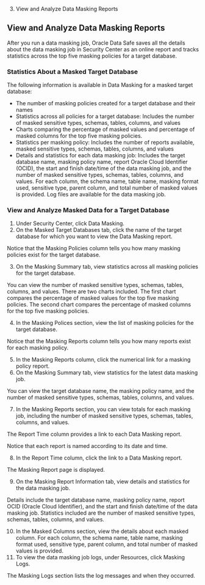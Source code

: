   3. View and Analyze Data Masking Reports

## View and Analyze Data Masking Reports

After you run a data masking job, Oracle Data Safe saves all the details about
the data masking job in Security Center as an online report and tracks
statistics across the top five masking policies for a target database.

### Statistics About a Masked Target Database

The following information is available in Data Masking for a masked target
database:

  * The number of masking policies created for a target database and their names
  * Statistics across all policies for a target database: Includes the number of masked sensitive types, schemas, tables, columns, and values
  * Charts comparing the percentage of masked values and percentage of masked columns for the top five masking policies.
  * Statistics per masking policy: Includes the number of reports available, masked sensitive types, schemas, tables, columns, and values
  * Details and statistics for each data masking job: Includes the target database name, masking policy name, report Oracle Cloud Identifier (OCID), the start and finish date/time of the data masking job, and the number of masked sensitive types, schemas, tables, columns, and values. For each column, the schema name, table name, masking format used, sensitive type, parent column, and total number of masked values is provided. Log files are available for the data masking job.

### View and Analyze Masked Data for a Target Database

  1. Under Security Center, click Data Masking. 
  2. On the Masked Target Databases tab, click the name of the target database for which you want to view the Data Masking report.

Notice that the Masking Policies column tells you how many masking policies
exist for the target database.

  3. On the Masking Summary tab, view statistics across all masking policies for the target database. 

You can view the number of masked sensitive types, schemas, tables, columns,
and values. There are two charts included. The first chart compares the
percentage of masked values for the top five masking policies. The second
chart compares the percentage of masked columns for the top five masking
policies.

  4. In the Masking Polices section, view the list of masking policies for the target database. 

Notice that the Masking Reports column tells you how many reports exist for
each masking policy.

  5. In the Masking Reports column, click the numerical link for a masking policy report.
  6. On the Masking Summary tab, view statistics for the latest data masking job. 

You can view the target database name, the masking policy name, and the number
of masked sensitive types, schemas, tables, columns, and values.

  7. In the Masking Reports section, you can view totals for each masking job, including the number of masked sensitive types, schemas, tables, columns, and values. 

The Report Time column provides a link to each Data Masking report.

Notice that each report is named according to its date and time.

  8. In the Report Time column, click the link to a Data Masking report.

The Masking Report page is displayed.

  9. On the Masking Report Information tab, view details and statistics for the data masking job. 

Details include the target database name, masking policy name, report OCID
(Oracle Cloud Identifier), and the start and finish date/time of the data
masking job. Statistics included are the number of masked sensitive types,
schemas, tables, columns, and values.

  10. In the Masked Columns section, view the details about each masked column. For each column, the schema name, table name, masking format used, sensitive type, parent column, and total number of masked values is provided.
  11. To view the data masking job logs, under Resources, click Masking Logs.

The Masking Logs section lists the log messages and when they occurred.
